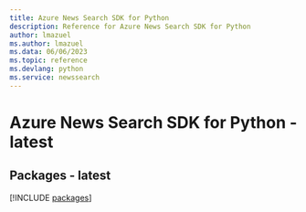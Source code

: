 ```yaml
---
title: Azure News Search SDK for Python
description: Reference for Azure News Search SDK for Python
author: lmazuel
ms.author: lmazuel
ms.data: 06/06/2023
ms.topic: reference
ms.devlang: python
ms.service: newssearch
---
```

# Azure News Search SDK for Python - latest
## Packages - latest
[!INCLUDE [packages](news-search-index.md)]